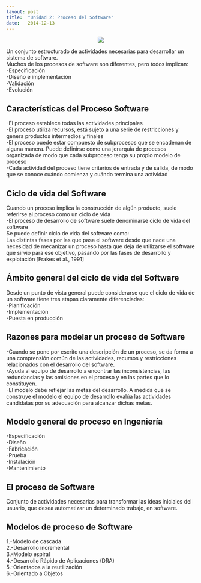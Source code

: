 ```yaml
---
layout: post
title:  "Unidad 2: Proceso del Software"
date:   2014-12-13
---
```


<center><img src="https://okhosting.com/resources/uploads/2018/03/modelos-de-sistemas-software.png"></center>

<p class="intro"><span class="dropcap">U</span>n conjunto estructurado de actividades necesarias para desarrollar un sistema de software.<br>
Muchos de los procesos de software son diferentes, pero todos implican:<br>
-Especificación<br>
-Diseño e implementación<br>
-Validación<br>
-Evolución<br></p>
  <h2>Características del Proceso Software</h2>
  <p>-El proceso establece todas las actividades principales<br>
-El proceso utiliza recursos, está sujeto a una serie de restricciones y genera productos intermedios y finales<br>
-El proceso puede estar compuesto de subprocesos que se encadenan de alguna manera. Puede definirse como una jerarquía de procesos organizada de modo que cada subproceso tenga su propio modelo de proceso<br>
-Cada actividad del proceso tiene criterios de entrada y de salida, de modo que se conoce cuándo comienza y cuándo termina una actividad</p>
<h2>Ciclo de vida del Software</h2>
 <p>Cuando un proceso implica la construcción de algún producto, suele referirse al proceso como un ciclo de vida<br>
-El proceso de desarrollo de software suele denominarse ciclo de vida del software<br>
Se puede definir ciclo de vida del software como:<br>
Las distintas fases por las que pasa el software desde que nace una necesidad de mecanizar un proceso hasta que deja de utilizarse el software que sirvió para ese objetivo, pasando por las fases de desarrollo y explotación [Frakes et al., 1991]</p>
<h2>Ámbito general del ciclo de vida del Software</h2>
<p>Desde un punto de vista general puede considerarse que el ciclo de vida de un software tiene tres etapas claramente diferenciadas: <br>
-Planificación<br>
-Implementación<br>
-Puesta en producción</p>
<h2>Razones para modelar un proceso de Software</h2>
<p>-Cuando se pone por escrito una descripción de un proceso, se da forma a una comprensión común de las actividades, recursos y restricciones relacionados con el desarrollo del software.<br>
-Ayuda al equipo de desarrollo a encontrar las inconsistencias, las redundancias y las omisiones en el proceso y en las partes que lo constituyen.<br>
-El modelo debe reflejar las metas del desarrollo. A medida que se construye el modelo el equipo de desarrollo evalúa las actividades candidatas por su adecuación para alcanzar dichas metas.</p>
<h2>Modelo general de proceso en Ingeniería</h2>
<p>-Especificación<br>
-Diseño<br>
-Fabricación<br>
-Prueba<br>
-Instalación<br>
-Mantenimiento</p>
<h2>El proceso de Software</h2>
<p>Conjunto de actividades necesarias para transformar las ideas iniciales del usuario, que desea automatizar un determinado trabajo, en software.</p>
<h2>Modelos de proceso de Software</h2>  
<p>1.-Modelo de cascada<br>
2.-Desarrollo incremental<br>
3.-Modelo espiral<br>
4.-Desarrollo Rápido de Aplicaciones (DRA) <br>
5.-Orientados a la reutilización<br>
6.-Orientado a Objetos</p>
